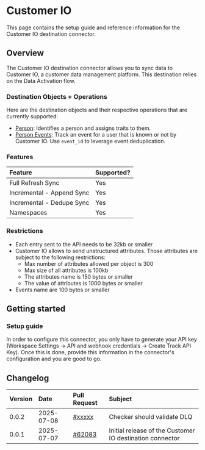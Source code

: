 # Customer IO

This page contains the setup guide and reference information for the Customer IO destination connector.

## Overview

The Customer IO destination connector allows you to sync data to Customer IO, a customer data management platform. This destination relies on the Data Activation flow.

### Destination Objects + Operations

Here are the destination objects and their respective operations that are currently supported:
* [Person](https://docs.customer.io/journeys/create-update-person/): Identifies a person and assigns traits to them.
* [Person Events](https://docs.customer.io/journeys/events/): Track an event for a user that is known or not by Customer IO. Use `event_id` to leverage event deduplication.

### Features

| Feature                       | Supported? |
| :---------------------------- | :--------- |
| Full Refresh Sync            | Yes        |
| Incremental - Append Sync    | Yes        |
| Incremental - Dedupe Sync    | Yes        |
| Namespaces                   | Yes        |

### Restrictions

* Each entry sent to the API needs to be 32kb or smaller
* Customer IO allows to send unstructured attributes. Those attributes are subject to the following restrictions:
    * Max number of attributes allowed per object is 300
    * Max size of all attributes is 100kb
    * The attributes name is 150 bytes or smaller
    * The value of attributes is 1000 bytes or smaller
* Events name are 100 bytes or smaller

## Getting started

### Setup guide

In order to configure this connector, you only have to generate your API key (Workspace Settings → API and webhook credentials → Create Track API Key). Once this is done, provide this information in the connector's configuration and you are good to go.

## Changelog

| Version | Date       | Pull Request                                             | Subject                                                  |
|:--------|:-----------|:---------------------------------------------------------|:---------------------------------------------------------|
| 0.0.2   | 2025-07-08 | [#xxxxx](https://github.com/airbytehq/airbyte/pull/xxxxx) | Checker should validate DLQ                              |
| 0.0.1   | 2025-07-07 | [#62083](https://github.com/airbytehq/airbyte/pull/62083) | Initial release of the Customer IO destination connector |

